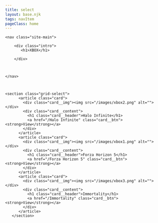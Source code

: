 ```yaml
---
title: select
layout: base.njk
tags: navItem
pageClass: home
---
```





    <nav class="site-main">

        <div class="intro">
           <h1>XBOX</h1>

        </div>



    </nav>



    <section class="grid-select">
          <article class="card">
            <div class="card__img"><img src="/images/xbox2.png" alt=""></div>
            <div class="card__content">
              <h1 class="card__header">Halo Infinite</h1>
              <a href="/Halo Infinite" class="card__btn"><strong>View</strong></a>
            </div>
          </article>
          <article class="card">
            <div class="card__img"><img src="/images/xbox1.png" alt=""></div>
            <div class="card__content">
              <h1 class="card__header">Forza Horizon 5</h1>
              <a href="/Forza Horizon 5" class="card__btn"><strong>View</strong></a>
            </div>
          </article>
          <article class="card">
            <div class="card__img"><img src="/images/xbox3.png" alt=""></div>
            <div class="card__content">
              <h1 class="card__header">Immortality</h1>
              <a href="/Immortality" class="card__btn"><strong>View</strong></a>
            </div>
          </article>
       </section>




